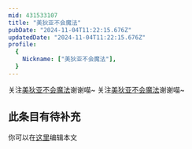 ```yaml
---
mid: 431533107
title: "美狄亚不会魔法"
pubDate: "2024-11-04T11:22:15.676Z"
updatedDate: "2024-11-04T11:22:15.676Z"
profile:
  {
    Nickname: ["美狄亚不会魔法"],
  }
---
```


关注[美狄亚不会魔法](https://space.bilibili.com/431533107)谢谢喵~ 关注[美狄亚不会魔法](https://space.bilibili.com/431533107)谢谢喵~

## 此条目有待补充
你可以在[这里](https://github.com/Yuhanawa/VTuber.ICU-Content/edit/master/v/美狄亚不会魔法/index.md)编辑本文

